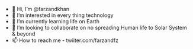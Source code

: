 - 👋 Hi, I’m @farzandkhan
- 👀 I’m interested in every thing technology
- 🌱 I’m currently learning life on Earth
- 💞️ I’m looking to collaborate on no spreading Human life to Solar System & beyond
- 📫 How to reach me - twiiter.com/farzandfz

<!---
farzandkhan/farzandkhan is a ✨ special ✨ repository because its `README.md` (this file) appears on your GitHub profile.
You can click the Preview link to take a look at your changes.
--->
